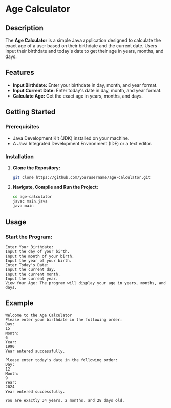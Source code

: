 # Age Calculator

## Description
The **Age Calculator** is a simple Java application designed to calculate the exact age of a user based on their birthdate and the current date. Users input their birthdate and today's date to get their age in years, months, and days.

## Features
- **Input Birthdate:** Enter your birthdate in day, month, and year format.
- **Input Current Date:** Enter today's date in day, month, and year format.
- **Calculate Age:** Get the exact age in years, months, and days.

## Getting Started

### Prerequisites
- Java Development Kit (JDK) installed on your machine.
- A Java Integrated Development Environment (IDE) or a text editor.

### Installation
1. **Clone the Repository:**
   ```bash
   git clone https://github.com/yourusername/age-calculator.git
2. **Navigate, Compile and Run the Project:**
   ```bash
   cd age-calculator
   javac main.java
   java main
   ````

 ## Usage
 ### Start the Program:
 ```
 Enter Your Birthdate:
 Input the day of your birth.
 Input the month of your birth.
 Input the year of your birth.
 Enter Today's Date:
 Input the current day.
 Input the current month.
 Input the current year.
 View Your Age: The program will display your age in years, months, and days.
 ```
## Example
```
Welcome to the Age Calculator
Please enter your birthdate in the following order:
Day:
15
Month:
6
Year:
1990
Year entered successfully.

Please enter today's date in the following order:
Day:
12
Month:
9
Year:
2024
Year entered successfully.

You are exactly 34 years, 2 months, and 28 days old.
```
